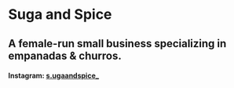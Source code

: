 # Suga and Spice
## A female-run small business specializing in empanadas & churros. 
 
 #### Instagram: [s.ugaandspice_](https://www.instagram.com/s.ugaandspice_/)  
